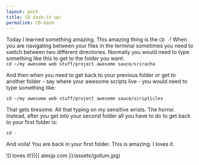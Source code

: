 ```yaml
---
layout: post
title: CD dash-it up!
permalink: CD-dash
---
```


Today I learned something amazing. This amazing thing is the `CD -`! When you are navigating between your files in the terminal sometimes you need to switch between two different directories. Normally you would need to type something like this to get to the folder you want:  
`cd ~/my awesome web stuff/project awesome sauce/sriracha`  

And then when you need to get back to your previous folder or get to another folder - say where your awesome scripts live - you would need to type something like:  

`cd ~/my awesome web stuff/project awesome sauce/scripticles`  

That gets tiresome. All that typing on my sensitive wrists. The horror. Instead, after you get into your second folder all you have to do to get back to your first folder is:  

`cd -`  

And voila! You are back in your first folder. This is amazing. I loves it.

![I loves it!]({{ alexjp.com }}/assets/gollum.jpg) 